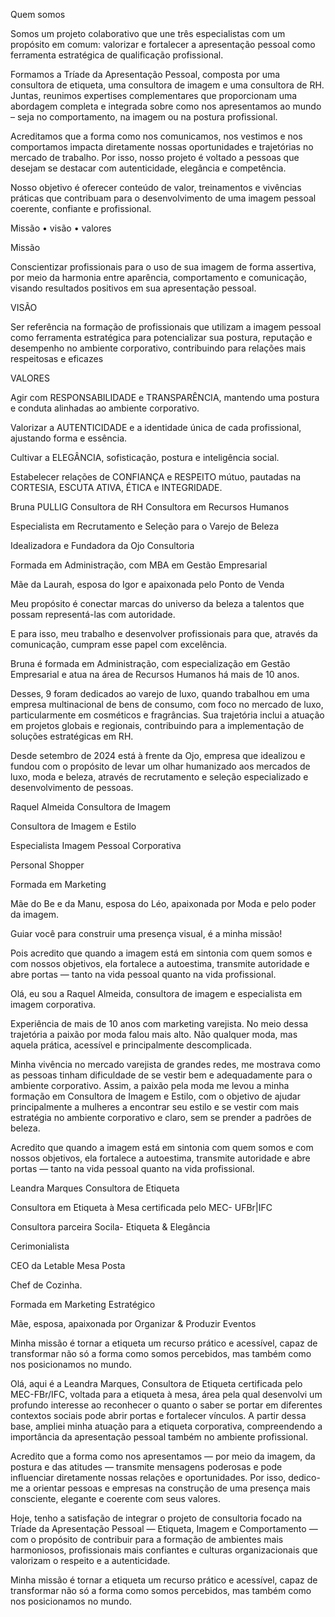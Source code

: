 Quem somos

Somos um projeto colaborativo que une três especialistas com um
propósito em comum: valorizar e fortalecer a apresentação pessoal
como ferramenta estratégica de qualificação profissional.

Formamos a Tríade da Apresentação Pessoal, composta por uma
consultora de etiqueta, uma consultora de imagem e uma consultora
de RH. Juntas, reunimos expertises complementares que
proporcionam uma abordagem completa e integrada sobre como
nos apresentamos ao mundo – seja no comportamento, na imagem
ou na postura profissional.

Acreditamos que a forma como nos comunicamos, nos vestimos e
nos comportamos impacta diretamente nossas oportunidades e
trajetórias no mercado de trabalho. Por isso, nosso projeto é voltado
a pessoas que desejam se destacar com autenticidade, elegância e
competência.

Nosso objetivo é oferecer conteúdo de valor, treinamentos e
vivências práticas que contribuam para o desenvolvimento de uma
imagem pessoal coerente, confiante e profissional.

Missão • visão • valores

Missão

Conscientizar profissionais para o uso de sua
imagem de forma assertiva, por meio da
harmonia entre aparência, comportamento e
comunicação, visando resultados positivos em
sua apresentação pessoal.

VISÃO

Ser referência na formação de profissionais que
utilizam a imagem pessoal como ferramenta
estratégica para potencializar sua postura,
reputação e desempenho no ambiente
corporativo, contribuindo para relações mais
respeitosas e eficazes

VALORES

Agir com RESPONSABILIDADE e
TRANSPARÊNCIA, mantendo uma postura e
conduta alinhadas ao ambiente corporativo.

Valorizar a AUTENTICIDADE e a identidade única
de cada profissional, ajustando forma e essência.

Cultivar a ELEGÂNCIA, sofisticação, postura e
inteligência social.

Estabelecer relações de CONFIANÇA e RESPEITO
mútuo, pautadas na CORTESIA, ESCUTA ATIVA,
ÉTICA e INTEGRIDADE.

Bruna
PULLIG
Consultora de RH
Consultora em Recursos Humanos

Especialista em Recrutamento e Seleção
para o Varejo de Beleza

Idealizadora e Fundadora da Ojo
Consultoria

Formada em Administração, com MBA
em Gestão Empresarial

Mãe da Laurah, esposa do Igor e
apaixonada pelo Ponto de Venda

Meu propósito é conectar marcas do
universo da beleza a talentos que
possam representá-las com autoridade.

E para isso, meu trabalho e desenvolver
profissionais para que, através da
comunicação, cumpram esse papel com
excelência.

Bruna é formada em Administração, com
especialização em Gestão Empresarial e atua na
área de Recursos Humanos há mais de 10 anos.

Desses, 9 foram dedicados ao varejo de luxo,
quando trabalhou em uma empresa
multinacional de bens de consumo, com foco no
mercado de luxo, particularmente em cosméticos
e fragrâncias. Sua trajetória inclui a atuação em
projetos globais e regionais, contribuindo para a
implementação de soluções estratégicas em RH.

Desde setembro de 2024 está à frente da Ojo,
empresa que idealizou e fundou com o propósito
de levar um olhar humanizado aos mercados de
luxo, moda e beleza, através de recrutamento e
seleção especializado e desenvolvimento de
pessoas.

Raquel
Almeida
Consultora de Imagem

Consultora de Imagem e Estilo

Especialista Imagem Pessoal
Corporativa

Personal Shopper

Formada em Marketing

Mãe do Be e da Manu, esposa do Léo,
apaixonada por Moda e pelo poder da
imagem.

Guiar você para construir uma presença
visual, é a minha missão!

Pois acredito que quando a imagem está
em sintonia com quem somos e com
nossos objetivos, ela fortalece a
autoestima, transmite autoridade e
abre portas — tanto na vida pessoal
quanto na vida profissional.

Olá, eu sou a Raquel Almeida, consultora de
imagem e especialista em imagem corporativa.

Experiência de mais de 10 anos com marketing
varejista. No meio dessa trajetória a paixão por
moda falou mais alto. Não qualquer moda, mas
aquela prática, acessível e principalmente
descomplicada.

Minha vivência no mercado varejista de grandes
redes, me mostrava como as pessoas tinham
dificuldade de se vestir bem e adequadamente
para o ambiente corporativo. Assim, a paixão
pela moda me levou a minha formação em
Consultora de Imagem e Estilo, com o objetivo
de ajudar principalmente a mulheres a
encontrar seu estilo e se vestir com mais
estratégia no ambiente corporativo e claro, sem
se prender a padrões de beleza.

Acredito que quando a imagem está em
sintonia com quem somos e com nossos
objetivos, ela fortalece a autoestima, transmite
autoridade e abre portas — tanto na vida
pessoal quanto na vida profissional.

Leandra
Marques
Consultora de Etiqueta

Consultora em Etiqueta à Mesa certificada
pelo MEC- UFBr|IFC

Consultora parceira Socila- Etiqueta &
Elegância

Cerimonialista

CEO da Letable Mesa Posta

Chef de Cozinha.

Formada em Marketing Estratégico

Mãe, esposa, apaixonada por Organizar &
Produzir Eventos

Minha missão é tornar a etiqueta um recurso
prático e acessível, capaz de transformar não
só a forma como somos percebidos, mas
também como nos posicionamos no mundo.

Olá, aqui é a Leandra Marques, Consultora de
Etiqueta certificada pelo MEC-FBr/IFC, voltada
para a etiqueta à mesa, área pela qual desenvolvi
um profundo interesse ao reconhecer o quanto o
saber se portar em diferentes contextos sociais
pode abrir portas e fortalecer vínculos. A partir
dessa base, ampliei minha atuação para a
etiqueta corporativa, compreendendo a
importância da apresentação pessoal também no
ambiente profissional.

Acredito que a forma como nos apresentamos —
por meio da imagem, da postura e das atitudes
— transmite mensagens poderosas e pode
influenciar diretamente nossas relações e
oportunidades. Por isso, dedico-me a orientar
pessoas e empresas na construção de uma
presença mais consciente, elegante e coerente
com seus valores.

Hoje, tenho a satisfação de integrar o projeto de
consultoria focado na Tríade da Apresentação
Pessoal — Etiqueta, Imagem e Comportamento
— com o propósito de contribuir para a formação
de ambientes mais harmoniosos, profissionais
mais confiantes e culturas organizacionais que
valorizam o respeito e a autenticidade.

Minha missão é tornar a etiqueta um recurso
prático e acessível, capaz de transformar não só a
forma como somos percebidos, mas também
como nos posicionamos no mundo.